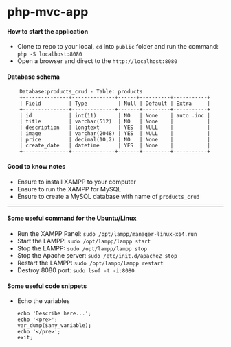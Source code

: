 # php-mvc-app
#### How to start the application 
- Clone to repo to your local, `cd` into `public` folder and run the command: `php -S localhost:8080`
- Open a browser and direct to the `http://localhost:8080`

#### Database schema
```
    Database:products_crud - Table: products
    +---------------+--------------+------+----------+-----------+
    | Field         | Type          | Null | Default | Extra     |
    +---------------+--------------+-------+---------+-----------+
    | id            | int(11)       | NO   | None    | auto .inc |
    | title         | varchar(512)  | NO   | None    |           |
    | description   | longtext      | YES  | NULL    |           |
    | image         | varchar(2048) | YES  | NULL    |           |
    | price         | decimal(10,2) | NO   | None    |           |
    | create_date   | datetime      | YES  | None    |           |
    +---------------+--------------+-------+---------+-----------+
```

#### Good to know notes 
- Ensure to install XAMPP to your computer
- Ensure to run the XAMPP for MySQL 
- Ensure to create a MySQL database with name of `products_crud`

---
#### Some useful command for the Ubuntu/Linux
- Run the XAMPP Panel: `sudo /opt/lampp/manager-linux-x64.run`
- Start the LAMPP: `sudo /opt/lampp/lampp start`
- Stop the LAMPP: `sudo /opt/lampp/lampp stop`
- Stop the Apache server: `sudo /etc/init.d/apache2 stop`
- Restart the LAMPP: `sudo /opt/lampp/lampp restart`   
- Destroy 8080 port: `sudo lsof -t -i:8080`

#### Some useful code snippets 
- Echo the variables  
    ```          
    echo 'Describe here...';
    echo '<pre>';
    var_dump($any_variable);
    echo '</pre>';
    exit;
    ```          


